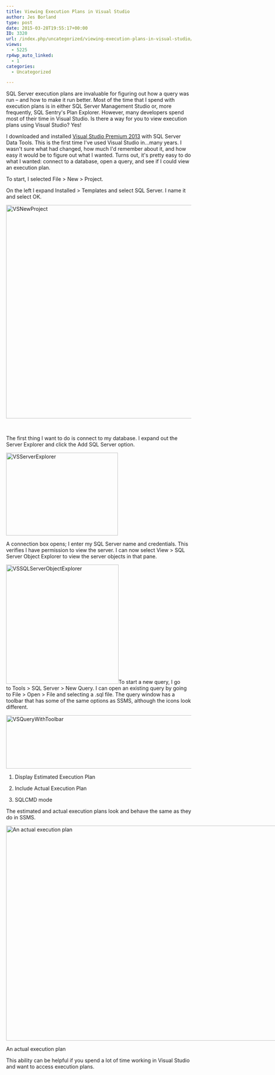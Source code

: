 ```yaml
---
title: Viewing Execution Plans in Visual Studio
author: Jes Borland
type: post
date: 2015-03-28T19:55:17+00:00
ID: 3320
url: /index.php/uncategorized/viewing-execution-plans-in-visual-studio/
views:
  - 5225
rp4wp_auto_linked:
  - 1
categories:
  - Uncategorized

---
```

SQL Server execution plans are invaluable for figuring out how a query was run &#8211; and how to make it run better. Most of the time that I spend with execution plans is in either SQL Server Management Studio or, more frequently, SQL Sentry's Plan Explorer. However, many developers spend most of their time in Visual Studio. Is there a way for you to view execution plans using Visual Studio? Yes!

I downloaded and installed <a href="https://www.visualstudio.com/en-us/products/compare-visual-studio-products-vs.aspx" target="_blank">Visual Studio Premium 2013</a> with SQL Server Data Tools. This is the first time I've used Visual Studio in…many years. I wasn't sure what had changed, how much I'd remember about it, and how easy it would be to figure out what I wanted. Turns out, it's pretty easy to do what I wanted: connect to a database, open a query, and see if I could view an execution plan.

To start, I selected File > New > Project.

On the left I expand Installed > Templates and select SQL Server. I name it and select OK.

[<img class="aligncenter size-full wp-image-3321" src="/wp-content/uploads/2015/03/VSNewProject.png" alt="VSNewProject" width="956" height="580" srcset="/wp-content/uploads/2015/03/VSNewProject.png 956w, /wp-content/uploads/2015/03/VSNewProject-300x182.png 300w" sizes="(max-width: 956px) 100vw, 956px" />][1]

&nbsp;

The first thing I want to do is connect to my database. I expand out the Server Explorer and click the Add SQL Server option.

[<img class="aligncenter size-full wp-image-3323" src="/wp-content/uploads/2015/03/VSServerExplorer1.png" alt="VSServerExplorer" width="304" height="225" srcset="/wp-content/uploads/2015/03/VSServerExplorer1.png 304w, /wp-content/uploads/2015/03/VSServerExplorer1-300x222.png 300w" sizes="(max-width: 304px) 100vw, 304px" />][2]

A connection box opens; I enter my SQL Server name and credentials. This verifies I have permission to view the server. I can now select View > SQL Server Object Explorer to view the server objects in that pane.

[<img class="aligncenter size-full wp-image-3324" src="/wp-content/uploads/2015/03/VSSQLServerObjectExplorer.png" alt="VSSQLServerObjectExplorer" width="306" height="324" srcset="/wp-content/uploads/2015/03/VSSQLServerObjectExplorer.png 306w, /wp-content/uploads/2015/03/VSSQLServerObjectExplorer-283x300.png 283w" sizes="(max-width: 306px) 100vw, 306px" />][3]To start a new query, I go to Tools > SQL Server > New Query. I can open an existing query by going to File > Open > File and selecting a .sql file. The query window has a toolbar that has some of the same options as SSMS, although the icons look different.

[<img class="aligncenter size-full wp-image-3326" src="/wp-content/uploads/2015/03/VSQueryWithToolbar.png" alt="VSQueryWithToolbar" width="636" height="145" srcset="/wp-content/uploads/2015/03/VSQueryWithToolbar.png 636w, /wp-content/uploads/2015/03/VSQueryWithToolbar-300x68.png 300w" sizes="(max-width: 636px) 100vw, 636px" />][4]

1. Display Estimated Execution Plan

2. Include Actual Execution Plan

3. SQLCMD mode

The estimated and actual execution plans look and behave the same as they do in SSMS.

<div id="attachment_3327" style="width: 1037px" class="wp-caption aligncenter">
  <a href="/wp-content/uploads/2015/03/VSActualExecPlan.png"><img class="size-full wp-image-3327" src="/wp-content/uploads/2015/03/VSActualExecPlan.png" alt="An actual execution plan" width="1027" height="584" srcset="/wp-content/uploads/2015/03/VSActualExecPlan.png 1027w, /wp-content/uploads/2015/03/VSActualExecPlan-300x170.png 300w, /wp-content/uploads/2015/03/VSActualExecPlan-1024x582.png 1024w" sizes="(max-width: 1027px) 100vw, 1027px" /></a>
  
  <p class="wp-caption-text">
    An actual execution plan
  </p>
</div>

This ability can be helpful if you spend a lot of time working in Visual Studio and want to access execution plans.

 [1]: /wp-content/uploads/2015/03/VSNewProject.png
 [2]: /wp-content/uploads/2015/03/VSServerExplorer1.png
 [3]: /wp-content/uploads/2015/03/VSSQLServerObjectExplorer.png
 [4]: /wp-content/uploads/2015/03/VSQueryWithToolbar.png
